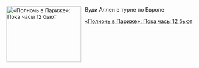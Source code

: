 <!--2025-06-29 10:15:58-->
<div class="yb">
  <div class="rss kino_kino"><a href="https://www.kino-teatr.ru/kino/art/tv/2277/" title="«Полночь в Париже»: Пока часы 12 бьют"><img src="https://www.kino-teatr.ru/art/7/7/2277/poster.jpg" width="196" height="147" align="left" hspace="5" style="margin: 0px 10px 0px 5px" alt="«Полночь в Париже»: Пока часы 12 бьют"/></a>Вуди Аллен в турне по Европе <p class="titl"><a href="https://www.kino-teatr.ru/kino/art/tv/2277/">«Полночь в Париже»: Пока часы 12 бьют</a></p></div>
</div>
